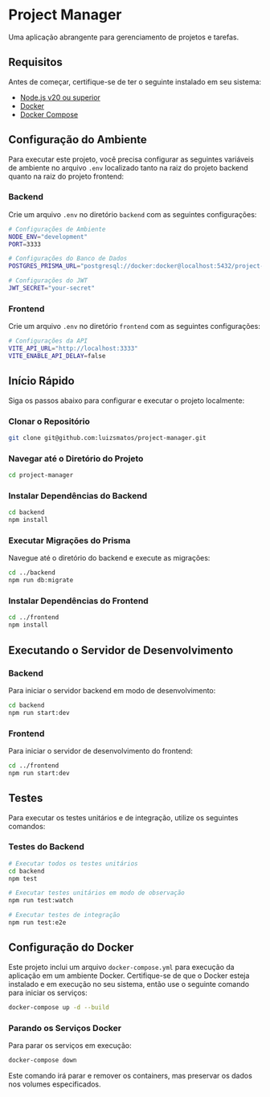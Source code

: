 # Project Manager

Uma aplicação abrangente para gerenciamento de projetos e tarefas.

## Requisitos

Antes de começar, certifique-se de ter o seguinte instalado em seu sistema:

- [Node.js v20 ou superior](https://nodejs.org/en/download)
- [Docker](https://docs.docker.com/get-docker/)
- [Docker Compose](https://docs.docker.com/compose/install/)

## Configuração do Ambiente

Para executar este projeto, você precisa configurar as seguintes variáveis de ambiente no arquivo `.env` localizado tanto na raiz do projeto backend quanto na raiz do projeto frontend:

### Backend

Crie um arquivo `.env` no diretório `backend` com as seguintes configurações:

```bash
# Configurações de Ambiente
NODE_ENV="development"
PORT=3333

# Configurações do Banco de Dados
POSTGRES_PRISMA_URL="postgresql://docker:docker@localhost:5432/project-manager"

# Configurações do JWT
JWT_SECRET="your-secret"
```

### Frontend

Crie um arquivo `.env` no diretório `frontend` com as seguintes configurações:

```bash
# Configurações da API
VITE_API_URL="http://localhost:3333"
VITE_ENABLE_API_DELAY=false
```

## Início Rápido

Siga os passos abaixo para configurar e executar o projeto localmente:

### Clonar o Repositório

```bash
git clone git@github.com:luizsmatos/project-manager.git
```

### Navegar até o Diretório do Projeto

```bash
cd project-manager
```

### Instalar Dependências do Backend

```bash
cd backend
npm install
```

### Executar Migrações do Prisma

Navegue até o diretório do backend e execute as migrações:

```bash
cd ../backend
npm run db:migrate
```

### Instalar Dependências do Frontend

```bash
cd ../frontend
npm install
```

## Executando o Servidor de Desenvolvimento

### Backend

Para iniciar o servidor backend em modo de desenvolvimento:

```bash
cd backend
npm run start:dev
```

### Frontend

Para iniciar o servidor de desenvolvimento do frontend:

```bash
cd ../frontend
npm run start:dev
```

## Testes

Para executar os testes unitários e de integração, utilize os seguintes comandos:

### Testes do Backend

```bash
# Executar todos os testes unitários
cd backend
npm test

# Executar testes unitários em modo de observação
npm run test:watch

# Executar testes de integração
npm run test:e2e
```

## Configuração do Docker

Este projeto inclui um arquivo `docker-compose.yml` para execução da aplicação em um ambiente Docker. Certifique-se de que o Docker esteja instalado e em execução no seu sistema, então use o seguinte comando para iniciar os serviços:

```bash
docker-compose up -d --build
```

### Parando os Serviços Docker

Para parar os serviços em execução:

```bash
docker-compose down
```

Este comando irá parar e remover os containers, mas preservar os dados nos volumes especificados.